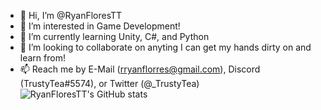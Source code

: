 - 👋 Hi, I’m @RyanFloresTT
- 👀 I’m interested in Game Development!
- 🌱 I’m currently learning Unity, C#, and Python
- 💞️ I’m looking to collaborate on anyting I can get my hands dirty on and learn from!
- 📫 Reach me by E-Mail (rryanflorres@gmail.com), Discord (TrustyTea#5574), or Twitter (@_TrustyTea)
![RyanFloresTT's GitHub stats](https://github-readme-stats.vercel.app/api?username=RyanFloresTT&show_icons=true&theme=dracula)
